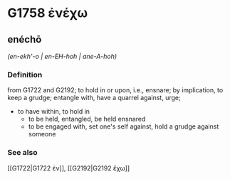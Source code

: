 # G1758 ἐνέχω

## enéchō

_(en-ekh'-o | en-EH-hoh | ane-A-hoh)_

### Definition

from G1722 and G2192; to hold in or upon, i.e., ensnare; by implication, to keep a grudge; entangle with, have a quarrel against, urge; 

- to have within, to hold in
  - to be held, entangled, be held ensnared
  - to be engaged with, set one's self against, hold a grudge against someone

### See also

[[G1722|G1722 ἐν]], [[G2192|G2192 ἔχω]]
